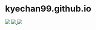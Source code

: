 # kyechan99.github.io

![](/assets/favicon.ico)
<a href="https://github.com/ahmedwarsama1/ahmedwarsama1/edit/main/README.md">
<img src="https://img.shields.io/badge/ISSUE-COMMENT-%239dd665?style=for-the-badge"/>
</a>
<a href="https://ahmedwarsama1.github.io/">
<img src="https://img.shields.io/badge/BLOG-SITE-%235f5fff?style=for-the-badge"/>
</a>
